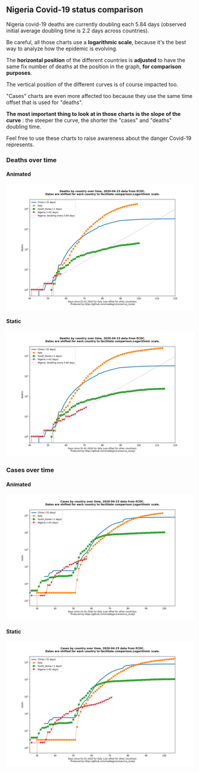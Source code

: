 ## Nigeria Covid-19 status comparison 

Nigeria covid-19 deaths are currently doubling each 5.84 days (observed initial average doubling time is 2.2 days across countries).



Be careful, all those charts use a **logarithmic scale**, because it's the best way to analyze how the epidemic is evolving.
 
The **horizontal position** of the different countries is **adjusted** to have the same fix number of deaths at the position in the graph, **for comparison purposes**.

The vertical position of the different curves is of course impacted too.

"Cases" charts are even more affected too because they use the same time offset that is used for "deaths".

**The most important thing to look at in those charts is the slope of the curve** : the steeper the curve, the shorter the "cases" and "deaths" doubling time.

Feel free to use these charts to raise awareness about the danger Covid-19 represents. 


 
### Deaths over time
 
#### Animated
![Nigeria covid-19 deaths animated chart](https://raw.githubusercontent.com/madlag/coronavirus_study/master/notebooks/graphs/2020-04-23/countries/Nigeria/2020-04-23_Nigeria_deaths.gif "Nigeria covid-19 deaths animated chart")   
 
#### Static
![Nigeria covid-19 deaths static chart](https://raw.githubusercontent.com/madlag/coronavirus_study/master/notebooks/graphs/2020-04-23/countries/Nigeria/2020-04-23_Nigeria_deaths.png "Nigeria covid-19 deaths static chart")   

 
### Cases over time
 
#### Animated
![Nigeria covid-19 cases animated chart](https://raw.githubusercontent.com/madlag/coronavirus_study/master/notebooks/graphs/2020-04-23/countries/Nigeria/2020-04-23_Nigeria_cases.gif "Nigeria covid-19 cases animated chart")   
 
#### Static
![Nigeria covid-19 cases static chart](https://raw.githubusercontent.com/madlag/coronavirus_study/master/notebooks/graphs/2020-04-23/countries/Nigeria/2020-04-23_Nigeria_cases.png "Nigeria covid-19 cases static chart")   

